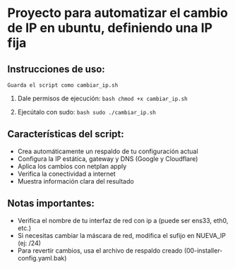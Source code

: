 # Proyecto para automatizar el cambio de IP en ubuntu, definiendo una IP fija

## Instrucciones de uso:
    Guarda el script como cambiar_ip.sh

  1) Dale permisos de ejecución:
    ```bash
    chmod +x cambiar_ip.sh
    ```

  2) Ejecútalo con sudo:
    ```bash
    sudo ./cambiar_ip.sh
    ```

## Características del script:
  - Crea automáticamente un respaldo de tu configuración actual
  - Configura la IP estática, gateway y DNS (Google y Cloudflare)
  - Aplica los cambios con netplan apply
  - Verifica la conectividad a internet
  - Muestra información clara del resultado

## Notas importantes:
  - Verifica el nombre de tu interfaz de red con ip a (puede ser ens33, eth0, etc.)
  - Si necesitas cambiar la máscara de red, modifica el sufijo en NUEVA_IP (ej: /24)
  - Para revertir cambios, usa el archivo de respaldo creado (00-installer-config.yaml.bak)
